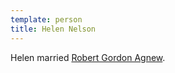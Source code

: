 ```yaml
---
template: person
title: Helen Nelson
---
```


Helen married [Robert Gordon Agnew](./robert-gordon-agnew.html).
